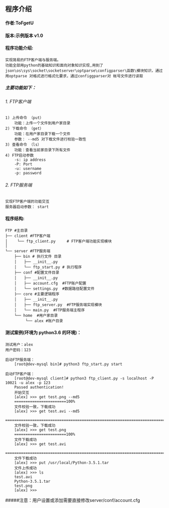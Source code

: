 ## 程序介绍

#### 作者:ToFgetU
#### 版本:示例版本 v1.0
#### 程序功能介绍:
    实现简易的FTP客户端与服务端。
    功能全部用python的基础知识和面向对象知识实现,用到了json\os\sys\socket\socketserver\optparse\configparser\函数\模块知识，通过用optparse 对格式进行格式化要求，通过configgparser对 帐号文件进行读取
##### 主要功能如下：
######	1. FTP客户端
	1) 上传命令 （put）
		功能：上传一个文件到用户家目录
	2) 下载命令	（get）
		功能：在用户家目录下载一个文件
		参数： --md5 对下载文件进行校验一致性
	3) 查看命令	（ls）
		功能：查看当前家目录下所有文件
	4) FTP启动参数
		-s: ip address
		-P: Port
		-u: username
		-p: password

######	2. FTP服务端
	实现FTP客户端的功能交互
	服务器启动参数： start


#### 程序结构:

	FTP #主目录
	├──	client #FTP客户端
	│　　	└── ftp_client.py     # FTP客户端功能实现模块
	│
	└── server #FTP服务端
		├── bin # 执行文件 目录  	
		│　　├── __init__.py  
		│　　└── ftp_start.py # 执行程序  
		├── conf #配置文件目录  
		│　　├── __init__.py
		│　　├── account.cfg  #FTP账户配置 
		│　　└── settings.py  #数据路径配置文件  
		├── core #主要逻辑程序  
		│　　├── __init__.py  
		│　　├── ftp_server.py  #FTP服务端实现模块 
		│　　└── main.py  #FTP服务端主程序  
		└── home  #用户家目录
		　　　└── alex #账户目录

#### 测试案例(环境为 python3.6 的环境)：
	测试用户：alex
	用户密码：123
	
	启动FTP服务端：
		[root@dev-mysql bin]# python3 ftp_start.py start

	启动FTP客户端：
		[root@dev-mysql client]# python3 ftp_client.py -s localhost -P 10021 -u alex -p 123
		Passed authentication!
		开始交互
		[alex] >>> get test.png --md5
		=======================100%
		文件校验一致，下载成功
		[alex] >>> get test.avi --md5
		===================================================================================================100%
		文件校验一致，下载成功
		[alex] >>> get test.png
		=======================100%
		文件下载成功
		[alex] >>> get test.avi
		===================================================================================================100%
		文件下载成功
		[alex] >>> put /usr/local/Python-3.5.1.tar
		文件上传成功
		[alex] >>> ls
		test.avi
		Python-3.5.1.tar
		test.png
		[alex] >>> 
	

#####注意：用户设置或添加需要直接修改server/conf/account.cfg
		 	